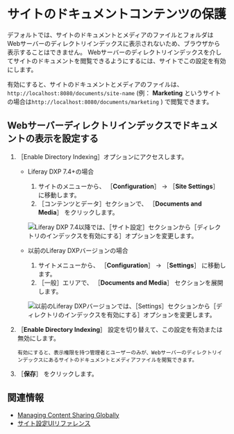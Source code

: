 # サイトのドキュメントコンテンツの保護

デフォルトでは、サイトのドキュメントとメディアのファイルとフォルダはWebサーバーのディレクトリインデックスに表示されないため、ブラウザから表示することはできません。 Webサーバーのディレクトリインデックスを介してサイトのドキュメントを閲覧できるようにするには、サイトでこの設定を有効にします。

有効にすると、サイトのドキュメントとメディアのファイルは、 `http://localhost:8080/documents/site-name` (例： **Marketing** というサイトの場合は`http://localhost:8080/documents/marketing` ) で閲覧できます。

## Webサーバーディレクトリインデックスでドキュメントの表示を設定する

1. ［Enable Directory Indexing］オプションにアクセスします。

    - Liferay DXP 7.4+の場合

      1. サイトのメニューから、 ［**Configuration**］ &rarr; ［**Site Settings**］ に移動します。
      1. ［コンテンツとデータ］セクションで、 ［**Documents and Media**］ をクリックします。

       ![Liferay DXP 7.4以降では、［サイト設定］セクションから［ディレクトリのインデックスを有効にする］オプションを変更します。](./securing-site-documents-content/images/02.png)

   - 以前のLiferay DXPバージョンの場合

      1. サイトメニューから、 ［**Configuration**］ &rarr; ［**Settings**］ に移動します。
      1. ［一般］エリアで、 ［**Documents and Media**］ セクションを展開します。

       ![以前のLiferay DXPバージョンでは、［Settings］セクションから［ディレクトリのインデックスを有効にする］オプションを変更します。](./securing-site-documents-content/images/01.png)

1. ［**Enable Directory Indexing**］ 設定を切り替えて、この設定を有効または無効にします。

    ```{important}
    有効にすると、表示権限を持つ管理者とユーザーのみが、Webサーバーのディレクトリインデックスにあるサイトのドキュメントとメディアファイルを閲覧できます。
    ```

1. ［**保存**］ をクリックします。

## 関連情報

- [Managing Content Sharing Globally](./managing-content-sharing-across-sites.md)
- [サイト設定UIリファレンス](../site-settings-ui-reference.md)
